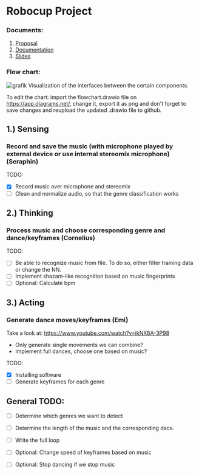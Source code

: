 # Robocup Project

### Documents:
1. [Proposal](https://docs.google.com/document/d/139C3r5uC-RRzDMXRm0g1Ai2ML-xSVXDXS0IiixRRfbA/edit?usp=sharing)
2. [Documentation](https://docs.google.com/document/d/1CufPoTXPWW5sYlDkF2OL6iUg1hV41pW2VyHPGJyzTI8/edit?usp=sharing)
3. [Slides](https://docs.google.com/presentation/d/1gnjdcyrNOKNN7O094gugxx_e3Koedi6KGnUoQJ98D0k/edit?usp=sharing)

### Flow chart:
![grafik](https://user-images.githubusercontent.com/64356366/122386702-6c952d00-cf6e-11eb-851c-c7b550f97f2c.png)
Visualization  of the interfaces between the certain components.

To edit the chart: import the flowchart.drawio file on https://app.diagrams.net/, change it, export it as png and don't forget to save changes and reupload the updated .drawio file to github.   

## 1.) Sensing
### Record and save the music (with microphone played by external device or use internal stereomix microphone) (Seraphin)
TODO:
- [X] Record music over microphone and stereomix 
- [ ] Clean and normalize audio, so that the genre classification works

## 2.) Thinking
### Process music and choose corresponding genre and dance/keyframes (Cornelius)
TODO:
- [ ] Be able to recognize music from file. To do so, either filter training data or change the NN.
- [ ] Implement shazam-like recognition based on music fingerprints
- [ ] Optional: Calculate bpm

## 3.) Acting
### Generate dance moves/keyframes (Emi) 
Take a look at: https://www.youtube.com/watch?v=ikNX8A-3P98
- Only generate single movements we can combine? 
- Implement full dances, choose one based on music?

TODO:
- [X] Installing software
- [ ] Generate keyframes for each genre

## General TODO:
- [ ] Determine which genres we want to detect
- [ ] Determine the length of the music and the corresponding dace.
- [ ] Write the full loop 
- [ ] Optional: Change speed of keyframes based on music 
- [ ] Optional: Stop dancing if we stop music
   
